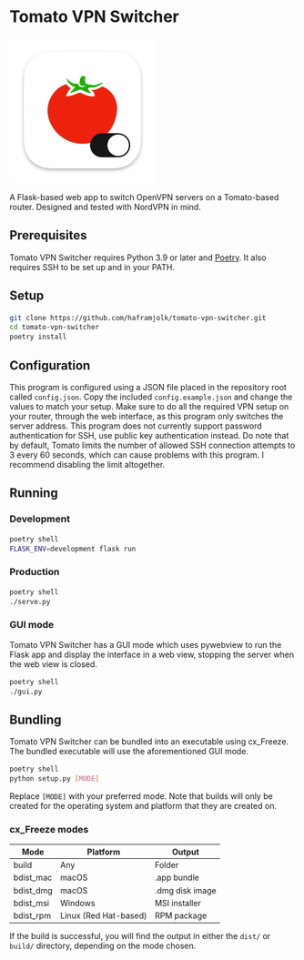 # Tomato VPN Switcher

![Tomato VPN Switcher logo](app-icon.png)

A Flask-based web app to switch OpenVPN servers on a Tomato-based router. Designed and tested with NordVPN in mind.

## Prerequisites

Tomato VPN Switcher requires Python 3.9 or later and [Poetry](https://python-poetry.org). It also requires SSH to be set up and in your PATH.

## Setup

```sh
git clone https://github.com/haframjolk/tomato-vpn-switcher.git
cd tomato-vpn-switcher
poetry install
```

## Configuration

This program is configured using a JSON file placed in the repository root called `config.json`. Copy the included `config.example.json` and change the values to match your setup. Make sure to do all the required VPN setup on your router, through the web interface, as this program only switches the server address. This program does not currently support password authentication for SSH, use public key authentication instead. Do note that by default, Tomato limits the number of allowed SSH connection attempts to 3 every 60 seconds, which can cause problems with this program. I recommend disabling the limit altogether.

## Running

### Development

```sh
poetry shell
FLASK_ENV=development flask run
```

### Production

```sh
poetry shell
./serve.py
```

### GUI mode

Tomato VPN Switcher has a GUI mode which uses pywebview to run the Flask app and display the interface in a web view, stopping the server when the web view is closed.

```sh
poetry shell
./gui.py
```

## Bundling

Tomato VPN Switcher can be bundled into an executable using cx_Freeze. The bundled executable will use the aforementioned GUI mode.

```sh
poetry shell
python setup.py [MODE]
```

Replace `[MODE]` with your preferred mode. Note that builds will only be created for the operating system and platform that they are created on.

### cx_Freeze modes

| Mode      | Platform              | Output          |
| --------- | --------------------- | --------------- |
| build     | Any                   | Folder          |
| bdist_mac | macOS                 | .app bundle     |
| bdist_dmg | macOS                 | .dmg disk image |
| bdist_msi | Windows               | MSI installer   |
| bdist_rpm | Linux (Red Hat-based) | RPM package     |

If the build is successful, you will find the output in either the `dist/` or `build/` directory, depending on the mode chosen.
